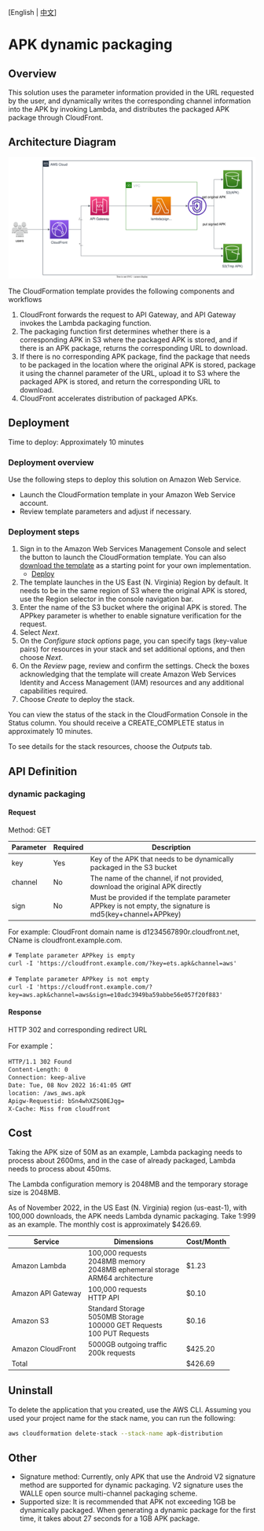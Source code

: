 [English | [中文](./README-cn.md)]

# APK dynamic packaging

## Overview

This solution uses the parameter information provided in the URL requested by the user, and dynamically writes the corresponding channel information into the APK by invoking Lambda, and distributes the packaged APK package through CloudFront.

## Architecture Diagram

![Arch](./image/apk-distribution.drawio.svg)

The CloudFormation template provides the following components and workflows

1. CloudFront forwards the request to API Gateway, and API Gateway invokes the Lambda packaging function.
2. The packaging function first determines whether there is a corresponding APK in S3 where the packaged APK is stored, and if there is an APK package, returns the corresponding URL to download.
3. If there is no corresponding APK package, find the package that needs to be packaged in the location where the original APK is stored, package it using the channel parameter of the URL, upload it to S3 where the packaged APK is stored, and return the corresponding URL to download.
4. CloudFront accelerates distribution of packaged APKs.

## Deployment

Time to deploy: Approximately 10 minutes

### Deployment overview

Use the following steps to deploy this solution on Amazon Web Service.

* Launch the CloudFormation template in your Amazon Web Service account.
* Review template parameters and adjust if necessary.

### Deployment steps

1. Sign in to the Amazon Web Services Management Console and select the button to launch the CloudFormation template. You can also [download the template]() as a starting point for your own implementation.
    * [Deploy]()
2. The template launches in the US East (N. Virginia) Region by default. It needs to be in the same region of S3 where the original APK is stored, use the Region selector in the console navigation bar.
3. Enter the name of the S3 bucket where the original APK is stored. The APPkey parameter is whether to enable signature verification for the request.
4. Select *Next*.
5. On the *Configure stack options* page, you can specify tags (key-value pairs) for resources in your stack and set additional options, and then choose *Next*.
6. On the *Review* page, review and confirm the settings. Check the boxes acknowledging that the template will create Amazon Web Services Identity and Access Management (IAM) resources and any additional capabilities required.
7. Choose *Create* to deploy the stack.

You can view the status of the stack in the CloudFormation Console in the Status column. You should receive a CREATE_COMPLETE status in approximately 10 minutes.

To see details for the stack resources, choose the *Outputs* tab.

## API Definition

### dynamic packaging

#### Request

Method: GET

| Parameter | Required | Description |
| - | -| -|
|key|Yes |Key of the APK that needs to be dynamically packaged in the S3 bucket|
|channel|No|The name of the channel, if not provided, download the original APK directly|
|sign|No|Must be provided if the template parameter APPkey is not empty, the signature is md5(key+channel+APPkey)|

For example:
CloudFront domain name is d1234567890r.cloudfront.net, CName is cloudfront.example.com.

```linux
# Template parameter APPkey is empty
curl -I 'https://cloudfront.example.com/?key=ets.apk&channel=aws'

# Template parameter APPkey is not empty
curl -I 'https://cloudfront.example.com/?key=aws.apk&channel=aws&sign=e10adc3949ba59abbe56e057f20f883'
````

#### Response

HTTP 302 and corresponding redirect URL

For example：

```HTTP
HTTP/1.1 302 Found
Content-Length: 0
Connection: keep-alive
Date: Tue, 08 Nov 2022 16:41:05 GMT
location: /aws_aws.apk
Apigw-Requestid: bSn4whXZSQ0EJqg=
X-Cache: Miss from cloudfront
```

## Cost

Taking the APK size of 50M as an example, Lambda packaging needs to process about 2600ms, and in the case of already packaged, Lambda needs to process about 450ms.

The Lambda configuration memory is 2048MB and the temporary storage size is 2048MB.

As of November 2022, in the US East (N. Virginia) region (us-east-1), with 100,000 downloads, the APK needs Lambda dynamic packaging. Take 1:999 as an example. The monthly cost is approximately $426.69.

| Service | Dimensions | Cost/Month |
| ---- | ---- | ---- |
| Amazon Lambda | 100,000 requests<br>2048MB memory<br>2048MB ephemeral storage<br>ARM64 architecture | $1.23 |
| Amazon API Gateway | 100,000 requests <br>HTTP API | $0.10 |
| Amazon S3 | Standard Storage<br>5050MB Storage<br>100000 GET Requests<br>100 PUT Requests | $0.16 |
| Amazon CloudFront | 5000GB outgoing traffic <br>200k requests | $425.20 |
| Total | | $426.69 |

## Uninstall

To delete the application that you created, use the AWS CLI. Assuming you used your project name for the stack name, you can run the following:

```bash
aws cloudformation delete-stack --stack-name apk-distribution
```

## Other

* Signature method: Currently, only APK that use the Android V2 signature method are supported for dynamic packaging. V2 signature uses the WALLE open source multi-channel packaging scheme.
* Supported size: It is recommended that APK not exceeding 1GB be dynamically packaged. When generating a dynamic package for the first time, it takes about 27 seconds for a 1GB APK package.

